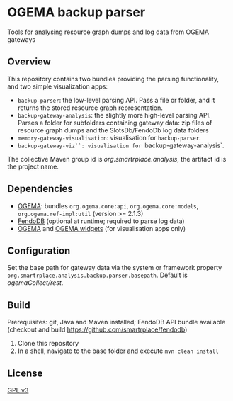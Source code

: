 # OGEMA backup parser
Tools for analysing resource graph dumps and log data from OGEMA gateways

## Overview
This repository contains two bundles providing the parsing functionality, and two simple visualization apps:
* `backup-parser`: the low-level parsing API. Pass a file or folder, and it returns the stored resource graph representation.
* `backup-gateway-analysis`: the slightly more high-level parsing API. Parses a folder for subfolders containing gateway data: zip files of resource graph dumps and the SlotsDb/FendoDb log data folders
* `memory-gateway-visualisation`: visualisation for `backup-parser`. 
* `backup-gateway-viz``: visualisation for `backup-gateway-analysis`.

The collective Maven group id is *org.smartrplace.analysis*, the artifact id is the project name.

## Dependencies
* [OGEMA](https://github.com/ogema/ogema): bundles `org.ogema.core:api`, `org.ogema.core:models`, `org.ogema.ref-impl:util` (version >= 2.1.3)
* [FendoDB](https://github.com/smartrplace/fendodb) (optional at runtime; required to parse log data)
* [OGEMA](https://github.com/ogema/ogema) and [OGEMA widgets](https://github.com/ogema/ogema-widgets) (for visualisation apps only)

## Configuration
Set the base path for gateway data via the system or framework property `org.smartrplace.analysis.backup.parser.basepath`. Default is *ogemaCollect/rest*. 

## Build
Prerequisites: git, Java and Maven installed; FendoDB API bundle available (checkout and build https://github.com/smartrplace/fendodb)

1. Clone this repository
2. In a shell, navigate to the base folder and execute `mvn clean install` 

## License
[GPL v3](https://www.gnu.org/licenses/gpl-3.0.en.html)